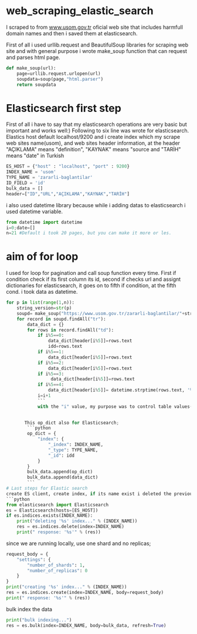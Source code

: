 # web_scraping_elastic_search

I scraped to from  www.usom.gov.tr oficial web site that includes harmfull domain names and then i saved them at elasticsearch.

First of all i used urllib.request and BeautifulSoup libraries for scraping web site and with general purpose i wrote make_soup function that can request and parses html page.
```python
def make_soup(url):
    page=urllib.request.urlopen(url)
    soupdata=soup(page,"html.parser")
    return soupdata
```
# Elasticsearch first step
First of all i have to say that my elasticsearch operations are very basic but important and works well:)
Following to six line was wrote for elasticsearch. Elastics host default localhost/9200 and i create index which my scrape web sites name(usom), and web sites header information, at the header "AÇIKLAMA" means "definition", "KAYNAK" means "source and  "TARİH" means "date" in Turkish
```python
ES_HOST = {"host" : "localhost", "port" : 9200}
INDEX_NAME = 'usom'
TYPE_NAME = 'zararli-baglantilar'
ID_FIELD = 'id'
bulk_data = []
header=["ID","URL","AÇIKLAMA","KAYNAK","TARİH"]
```
i also used datetime library because while i adding datas to elasticsearch i used datetime variable.
```python
from datetime import datetime
i=0;date=[]
n=21 #Default i took 20 pages, but you can make it more or les.
```

# aim of for loop

I used for loop for pagination and call soup function every time.
First if condition check if its first column its id, second if checks url and assignt dictionaries for elasticsearch, it goes on to fifth if condition, at the fifth cond. i took data as datetime.
```python
for p in list(range(1,n)):
    string_version=str(p)
    soupd= make_soup("https://www.usom.gov.tr/zararli-baglantilar/"+string_version+".html")
    for record in soupd.findAll("tr"):
        data_dict = {}
        for rows in record.findAll("td"):
            if i%5==0:
                data_dict[header[i%5]]=rows.text
                idd=rows.text
            if i%5==1:
                data_dict[header[i%5]]=rows.text
            if i%5==2:
                data_dict[header[i%5]]=rows.text
            if i%5==3:
                 data_dict[header[i%5]]=rows.text
            if i%5==4:
                data_dict[header[i%5]]= datetime.strptime(rows.text, '%Y-%m-%d ')#i took date as date value.
            i=i+1
            ```
            with the "i" value, my purpose was to control table values(td)

            
       This op_dict also for Elasticsearch;
        ```python
        op_dict = {
            "index": {
                "_index": INDEX_NAME,
                "_type": TYPE_NAME,
                "_id": idd
            }
        }
        bulk_data.append(op_dict)
        bulk_data.append(data_dict)
        ```
# Last steps for Elastic search
create ES client, create index, if its name exist i deleted the previous one.
```python
from elasticsearch import Elasticsearch
es = Elasticsearch(hosts=[ES_HOST])
if es.indices.exists(INDEX_NAME):
    print("deleting '%s' index..." % (INDEX_NAME))
    res = es.indices.delete(index=INDEX_NAME)
    print(" response: '%s'" % (res))
```

since we are running locally, use one shard and no replicas;
```python
request_body = {
    "settings": {
        "number_of_shards": 1,
        "number_of_replicas": 0
    }
}
print("creating '%s' index..." % (INDEX_NAME))
res = es.indices.create(index=INDEX_NAME, body=request_body)
print(" response: '%s'" % (res))
```
bulk index the data
```python
print("bulk indexing...")
res = es.bulk(index=INDEX_NAME, body=bulk_data, refresh=True)
```

